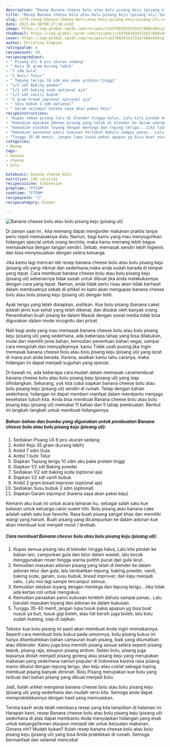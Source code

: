 ```yaml
---
description: "Resep Banana cheese bolu atau bolu pisang keju (pisang uli) Sederhana dan Mudah Dibuat"
title: "Resep Banana cheese bolu atau bolu pisang keju (pisang uli) Sederhana dan Mudah Dibuat"
slug: 1379-resep-banana-cheese-bolu-atau-bolu-pisang-keju-pisang-uli-sederhana-dan-mudah-dibuat
date: 2021-04-30T00:27:34.418Z
image: https://img-global.cpcdn.com/recipes/ccb3f681634333d2/680x482cq70/banana-cheese-bolu-atau-bolu-pisang-keju-pisang-uli-foto-resep-utama.jpg
thumbnail: https://img-global.cpcdn.com/recipes/ccb3f681634333d2/680x482cq70/banana-cheese-bolu-atau-bolu-pisang-keju-pisang-uli-foto-resep-utama.jpg
cover: https://img-global.cpcdn.com/recipes/ccb3f681634333d2/680x482cq70/banana-cheese-bolu-atau-bolu-pisang-keju-pisang-uli-foto-resep-utama.jpg
author: Christina Simpson
ratingvalue: 4
reviewcount: 10
recipeingredient:
- " Pisang Uli 6 pcs ukuran sedang"
- " Keju 35 gram kurang lebih"
- "7 sdm Gula"
- "1 butir Telur"
- " Tepung terigu 10 sdm aku pake protein tinggi"
- "1/2 sdt Baking powder"
- "1/2 sdt baking soda optional aja"
- "1/2 sdt vanili bubuk"
- "2 gram bread improver optional aja"
- " Susu bubuk 2 sdm optional"
- " Garam sejumput karena saya akan pakai keju"
recipeinstructions:
- "Kupas semua pisang lalu di blender hingga halus, Lalu kita pindah ke bahan lain, campurkan gula dan telur dalam wadah, lalu kocok menggunakan mixer hingga warna putihh pucat dan gula larut."
- "Kemudian masukan adonan pisang yang telah di blender ke dalam adonan telur dan gula, lalu tambahkan tepung, baking powder, vanili, baking soda, garam, susu bubuk, bread improver, dan keju menjadi satu.. Lalu mix lagi sampe tercampur semua.."
- "Kemudian oleskan loyang dengan mentega dan tepung terigu.. Jika tidak ada kertas roti untuk mengukus."
- "Kemudian panaskan panci kukusan terlebih dahulu sampai panas.. Lalu barulah masukan loyang dan adonan ke dalam kukusan."
- "Tunggu 35-40 menit, jangan lupa tusuk pakai apapun yg bisa buat nusuk ya bun, tusuk gigi boleh, atau lidi bersih juga boleh, lalu bolu sudah matang, siap di sajikan."
categories:
- Resep
tags:
- banana
- cheese
- bolu

katakunci: banana cheese bolu 
nutrition: 136 calories
recipecuisine: Indonesian
preptime: "PT25M"
cooktime: "PT59M"
recipeyield: "2"
recipecategory: Dinner

---
```



![Banana cheese bolu atau bolu pisang keju (pisang uli)](https://img-global.cpcdn.com/recipes/ccb3f681634333d2/680x482cq70/banana-cheese-bolu-atau-bolu-pisang-keju-pisang-uli-foto-resep-utama.jpg)

Di zaman  saat ini , kita memang dapat mengorder makanan praktis tanpa perlu repot memasaknya dulu. Namun, bagi kamu yang mau menyuguhkan hidangan special untuk orang tercinta, maka kamu memang lebih bagus memasaknya dengan tangan sendiri. Sebab, memasak sendiri lebih higienis dan bisa menyesuaikan dengan selera keluarga.

Jika kamu lagi mencari ide resep banana cheese bolu atau bolu pisang keju (pisang uli) yang nikmat dan sederhana,maka anda sudah berada di tempat yang tepat. Cara membuat banana cheese bolu atau bolu pisang keju (pisang uli)  sebenarnya tidak susah untuk dibuat jika anda melakukannya dengan cara yang tepat. Namun, anda tidak perlu risau akan tidak berhasil dalam membuatnya 
sebab di artikel ini kami akan mengupas banana cheese bolu atau bolu pisang keju (pisang uli) dengan teliti.  

Ayak terigu yang telah disiapkan, sisihkan. Kue bolu pisang (banana cake) adalah jenis kue sehat yang telah dikenal, dan disukai oleh banyak orang. Penambahan buah pisang ke dalam Masuk dengan sosial media tidak bisa digunakan dalam mode incognito dan privat.

Nah bagi anda yang mau memasak banana cheese bolu atau bolu pisang keju (pisang uli) yang sederhana, ada beberapa tahap yang bisa dilakukan, mulai dari memilih jenis bahan, kemudian penentuan bahan segar, sampai cara mengolah dan menyajikannya. kamu Tidak usah pusing jika ingin memasak banana cheese bolu atau bolu pisang keju (pisang uli) yang lezat di mana pun anda berada. Karena, asalkan kamu  tahu caranya, maka hidangan ini dapat menjadi suguhan yang spesial.

Di bawah ini, ada beberapa cara mudah dalam memasak caramembuat banana cheese bolu atau bolu pisang keju (pisang uli) yang siap dihidangkan. Sekarang, yuk kita coba siapkan banana cheese bolu atau bolu pisang keju (pisang uli) sendiri di rumah. Tetap dengan bahan sederhana, hidangan ini dapat memberi manfaat dalam membantu menjaga kesehatan tubuh kita. Anda bisa membuat Banana cheese bolu atau bolu pisang keju (pisang uli) memakai 11 bahan dan 5 tahap pembuatan. Berikut ini langkah-langkah untuk membuat hidangannya.

<!--inarticleads1-->

##### Bahan-bahan dan bumbu yang digunakan untuk pembuatan Banana cheese bolu atau bolu pisang keju (pisang uli):

1. Sediakan  Pisang Uli 6 pcs ukuran sedang
1. Ambil  Keju 35 gram (kurang lebih)
1. Ambil 7 sdm Gula
1. Ambil 1 butir Telur
1. Siapkan  Tepung terigu 10 sdm aku pake protein tinggi
1. Siapkan 1/2 sdt Baking powder
1. Sediakan 1/2 sdt baking soda (optional aja)
1. Siapkan 1/2 sdt vanili bubuk
1. Ambil 2 gram bread improver (optional aja)
1. Sediakan  Susu bubuk 2 sdm (optional)
1. Siapkan  Garam sejumput (karena saya akan pakai keju)


Kemarin aku buat ini untuk acara lamaran ku, sebagai salah satu kue balasan untuk keluarga calon suami hihi. Bolu pisang atau banana cake adalah salah satu kue favorite. Rasa buah pisang sangat khas dan memiliki wangi yang harum. Buah pisang yang dicampurkan ke dalam adonan kue akan membuat kue menjadi moist / lembab. 

<!--inarticleads2-->

##### Cara membuat Banana cheese bolu atau bolu pisang keju (pisang uli):

1. Kupas semua pisang lalu di blender hingga halus, Lalu kita pindah ke bahan lain, campurkan gula dan telur dalam wadah, lalu kocok menggunakan mixer hingga warna putihh pucat dan gula larut.
1. Kemudian masukan adonan pisang yang telah di blender ke dalam adonan telur dan gula, lalu tambahkan tepung, baking powder, vanili, baking soda, garam, susu bubuk, bread improver, dan keju menjadi satu.. Lalu mix lagi sampe tercampur semua..
1. Kemudian oleskan loyang dengan mentega dan tepung terigu.. Jika tidak ada kertas roti untuk mengukus.
1. Kemudian panaskan panci kukusan terlebih dahulu sampai panas.. Lalu barulah masukan loyang dan adonan ke dalam kukusan.
1. Tunggu 35-40 menit, jangan lupa tusuk pakai apapun yg bisa buat nusuk ya bun, tusuk gigi boleh, atau lidi bersih juga boleh, lalu bolu sudah matang, siap di sajikan.


Tekstur kue bolu pisang ini pasti akan membuat Anda ingin memakannya. Seperti cara membuat bolu kukus pada umumnya, bolu pisang kukus ini hanya ditambahkkan bahan campuran buah pisang, baik yang dilumatkan atau diblender. Kamu juga bisa memilih pisang sesuai selera seperti pisang kepok, pisang raja, ataupun pisang ambon. Selain bolu, pisang juga biasanya diolah menjadi pisang goreng atau pisang keju yang merupakan makanan yang sederhana namun populer di Indonesia karena rasa pisang manis dibalut dengan tepung terigu, dan keju atau coklat sebagai toping membuat pisang banyak diminati. Bolu Pisang merupakan kue bolu yang terbuat dari bahan pisang yang dibuat menjadi bolu. 

Jadi, itulah artikel mengenai  banana cheese bolu atau bolu pisang keju (pisang uli)  yang sederhana dan mudah versi kita. Semoga anda dapat mempraktekkannya dengan hasil yang memuaskan. 

Terima kasih anda telah membaca resep yang kita tampilkan di halaman ini. Harapan kami, resep  Banana cheese bolu atau bolu pisang keju (pisang uli) sederhana di atas dapat membantu Anda menyiapkan hidangan yang enak untuk keluarga/teman ataupun menjadi ide untuk berjualan makanan. Gimana nih? Mudah bukan? Itulah resep banana cheese bolu atau bolu pisang keju (pisang uli) yang bisa Anda praktikkan di rumah. Semoga bermanfaat dan selamat mencoba!

